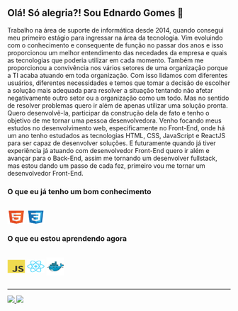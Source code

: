 ## Olá! Só alegria?! Sou Ednardo Gomes 👋
<p>
  Trabalho na área de suporte de informática desde 2014, quando consegui meu primeiro estágio para ingressar na área da tecnologia. Vim evoluindo com o conhecimento e consequente de função no passar dos anos e  isso proporcionou um melhor entendimento das necedades da empresa e quais as tecnologias que poderia utilizar em cada momento. Também me proporcionou a convivência nos vários setores de uma organização porque a TI acaba atuando em toda organização. Com isso lidamos com diferentes usuários, diferentes necessidades e temos que tomar a decisão de escolher a solução mais adequada para resolver a situação tentando não afetar negativamente outro setor ou a organização como um todo. Mas no sentido de resolver problemas quero ir além de apenas utilizar uma solução pronta. Quero desenvolvê-la, participar da construção dela de fato e tenho o objetivo de me tornar uma pessoa desenvolvedora. Venho focando meus estudos no desenvolvimento web, especificamente no Front-End, onde há um ano tenho estudados as tecnologias HTML, CSS, JavaScript e ReactJS para ser capaz de desenvolver soluções. E futuramente quando já tiver experiência já atuando com desenvolvedor Front-End quero ir além e avançar para o Back-End, assim me tornando um desenvolver fullstack, mas estou dando um passo de cada fez, primeiro vou me tornar um desenvolvedor Front-End.
</p>

### O que eu já tenho um bom conhecimento
<div style="display: inline_block"><br>
  <img align="center" alt="Nardo-HTML" height="30" width="40" src="https://raw.githubusercontent.com/devicons/devicon/master/icons/html5/html5-original.svg">
  <img align="center" alt="Nardo-CSS" height="30" width="40" src="https://raw.githubusercontent.com/devicons/devicon/master/icons/css3/css3-original.svg">
</div>

### O que eu estou aprendendo agora  
<div style="display: inline_block"><br>
  <img align="center" alt="Nardo-Js" height="30" width="40" src="https://raw.githubusercontent.com/devicons/devicon/master/icons/javascript/javascript-original.svg">
  <img align="center" alt="Nardo-React" height="30" width="40" src="https://raw.githubusercontent.com/devicons/devicon/master/icons/react/react-original.svg">
<!--   <img align="center" alt="Nardo-Ts" height="30" width="40" src="https://raw.githubusercontent.com/devicons/devicon/master/icons/vuejs/vuejs-original.svg"> -->
  <img align="center" alt="Nardo-Ts" height="40" width="40" src="https://raw.githubusercontent.com/devicons/devicon/master/icons/docker/docker-original.svg">  
</div><br>
<hr>
<div>
  <a href="https://github.com/Nardogomes">
  <img height="180em" src="https://github-readme-stats.vercel.app/api?username=Nardogomes&show_icons=true&theme=algolia&include_all_commits=true&count_private=true"/>
  <img height="180em" src="https://github-readme-stats.vercel.app/api/top-langs/?username=Nardogomes&layout=compact&langs_count=7&theme=algolia"/>
</div>
